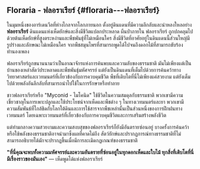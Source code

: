 ## **Floraria \- ฟลอราเรียร์** {#floraria---ฟลอราเรียร์}

ในมุมหนึ่งของอาร์เดนวีลที่ห่างไกลจากโลกภายนอก ตั้งอยู่ดินแดนที่มีความลึกลับและน่าหลงใหลอย่าง **ฟลอราเรียร์** ดินแดนแห่งเห็ดยักษ์และสิ่งมีชีวิตแปลกประหลาด ผืนป่าภายใน ฟลอราเรียร์ ถูกปกคลุมไปด้วยต้นเห็ดยักษ์ที่สูงตระหง่านและพืชพันธุ์ที่ไม่เหมือนใคร สิ่งมีชีวิตที่อาศัยอยู่ในดินแดนนี้ส่วนใหญ่มีรูปร่างและลักษณะไม่เหมือนใคร จากพืชสมุนไพรที่สามารถพูดได้ไปจนถึงดอกไม้ที่สามารถขับร้องทำนองเพลง

ฟลอราเรียร์ถูกขนานนามว่าเป็นอาณาจักรแห่งการค้นพบและความลับของธรรมชาติ มันไม่เพียงแต่เป็นบ้านของเหล่าสัตว์ประหลาดและพืชพันธุ์มหัศจรรย์ แต่ยังเป็นดินแดนที่เต็มไปด้วยการค้นคว้าทางวิทยาศาสตร์และเวทมนตร์ที่เกี่ยวข้องกับการควบคุมชีวิต พืชที่เติบโตที่นี่ไม่เพียงแค่สวยงาม แต่ยังเต็มไปด้วยพลังอันลึกลับที่สามารถนำไปใช้ในการรักษาหรือทำลาย

ชาวฟลอราเรียร์หรือ "Myconid \- ไมโคนิด" ใช้ชีวิตในความสมดุลกับธรรมชาติ พวกเขามีความเชี่ยวชาญในการเพาะปลูกและใช้ประโยชน์จากเห็ดและพืชต่าง ๆ ในทางเวทมนตร์และยา พวกเขามีความสัมพันธ์ที่ใกล้ชิดกับโลกใต้ดินและการใช้สารจากพืชเหล่านั้นเป็นส่วนหนึ่งของการฝึกฝนทางเวทมนตร์ โดยเฉพาะเวทมนตร์ที่เกี่ยวข้องกับการควบคุมชีวิตและการเสริมสร้างพลังชีวิต

แต่ท่ามกลางความสวยงามและความสงบสุขของฟลอราเรียร์ก็ยังมีอันตรายซ่อนอยู่ บางครั้งการค้นคว้าหรือใช้พลังของธรรมชาติอาจนำมาซึ่งผลที่คาดไม่ถึง สัตว์ยักษ์และปรากฏการณ์ทางธรรมชาติที่ไม่สามารถอธิบายได้มักจะปรากฏขึ้นเมื่อมีการละเมิดกฎเกณฑ์ของธรรมชาติ

**"ที่นี่คุณจะพบทั้งความมหัศจรรย์และความอันตรายที่ซ่อนอยู่ในทุกดอกเห็ดและใบไม้ ทุกสิ่งที่เติบโตที่นี่มีเรื่องราวของมันเอง"** — เห็ดพูดได้แห่งฟลอราเรียร์